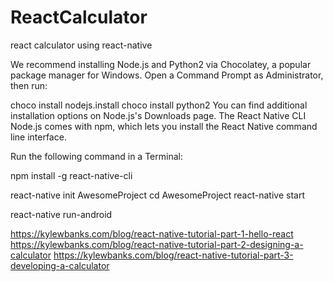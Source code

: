 # ReactCalculator
react calculator using react-native

We recommend installing Node.js and Python2 via Chocolatey, a popular package manager for Windows. Open a Command Prompt as Administrator, then run:

choco install nodejs.install
choco install python2
You can find additional installation options on Node.js's Downloads page.
The React Native CLI 
Node.js comes with npm, which lets you install the React Native command line interface.

Run the following command in a Terminal:

npm install -g react-native-cli

react-native init AwesomeProject
cd AwesomeProject
react-native start

react-native run-android

https://kylewbanks.com/blog/react-native-tutorial-part-1-hello-react
https://kylewbanks.com/blog/react-native-tutorial-part-2-designing-a-calculator
https://kylewbanks.com/blog/react-native-tutorial-part-3-developing-a-calculator
